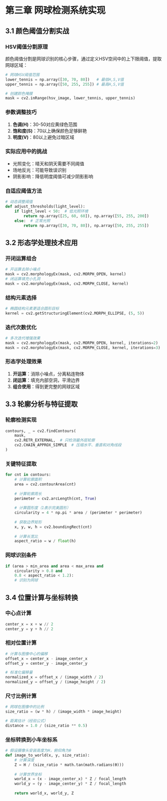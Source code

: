 # 第三章 网球检测系统实现
## 3.1 颜色阈值分割实战

### HSV阈值分割原理

颜色阈值分割是网球识别的核心步骤，通过定义HSV空间中的上下限阈值，提取网球区域：

```python
# 网球HSV阈值范围
lower_tennis = np.array([30, 70, 80])   # 最低H,S,V值
upper_tennis = np.array([50, 255, 255]) # 最高H,S,V值

# 创建颜色掩膜
mask = cv2.inRange(hsv_image, lower_tennis, upper_tennis)
```

### 参数调整技巧

1. **色调(H)**：30-50对应黄绿色范围
2. **饱和度(S)**：70以上确保颜色足够鲜艳
3. **明度(V)**：80以上避免过暗区域

### 实际应用中的挑战

- 光照变化：晴天和阴天需要不同阈值
- 场地反光：可能导致误识别
- 阴影影响：降低明度阈值可减少阴影影响

### 自适应阈值方法

```python
# 动态调整阈值
def adjust_thresholds(light_level):
    if light_level < 50:  # 低光照环境
        return np.array([25, 60, 60]), np.array([55, 255, 200])
    else:  # 正常光照
        return np.array([30, 70, 80]), np.array([50, 255, 255])
```

## 3.2 形态学处理技术应用

### 开闭运算组合

```python
# 开运算去除小噪点
mask = cv2.morphologyEx(mask, cv2.MORPH_OPEN, kernel)
# 闭运算填充小孔洞
mask = cv2.morphologyEx(mask, cv2.MORPH_CLOSE, kernel)
```

### 结构元素选择

```python
# 椭圆结构元素更适合圆形目标
kernel = cv2.getStructuringElement(cv2.MORPH_ELLIPSE, (5, 5))
```

### 迭代次数优化

```python
# 多次迭代增强效果
mask = cv2.morphologyEx(mask, cv2.MORPH_OPEN, kernel, iterations=2)
mask = cv2.morphologyEx(mask, cv2.MORPH_CLOSE, kernel, iterations=3)
```

### 形态学处理效果

1. **开运算**：消除小噪点，分离粘连物体
2. **闭运算**：填充内部空洞，平滑边界
3. **组合使用**：得到更完整的网球区域

## 3.3 轮廓分析与特征提取

### 轮廓检测实现

```python
contours, _ = cv2.findContours(
    mask, 
    cv2.RETR_EXTERNAL,  # 只检测最外层轮廓
    cv2.CHAIN_APPROX_SIMPLE  # 压缩水平、垂直和对角线段
)
```

### 关键特征提取

```python
for cnt in contours:
    # 计算轮廓面积
    area = cv2.contourArea(cnt)
    
    # 计算轮廓周长
    perimeter = cv2.arcLength(cnt, True)
    
    # 计算圆形度（1表示完美圆形）
    circularity = 4 * np.pi * area / (perimeter * perimeter)
    
    # 获取边界矩形
    x, y, w, h = cv2.boundingRect(cnt)
    
    # 计算长宽比
    aspect_ratio = w / float(h)
```

### 网球识别条件

```python
if (area > min_area and area < max_area and 
    circularity > 0.8 and 
    0.8 < aspect_ratio < 1.2):
    # 识别为网球
```

## 3.4 位置计算与坐标转换

### 中心点计算

```python
center_x = x + w // 2
center_y = y + h // 2
```

### 相对位置计算

```python
# 计算与图像中心的偏移
offset_x = center_x - image_center_x
offset_y = center_y - image_center_y

# 标准化偏移量
normalized_x = offset_x / (image_width / 2)
normalized_y = offset_y / (image_height / 2)
```

### 尺寸比例计算

```python
# 网球在图像中的比例
size_ratio = (w * h) / (image_width * image_height)

# 距离估计（经验公式）
distance = 1.0 / (size_ratio ** 0.5)
```

### 坐标转换到小车坐标系

```python
# 假设摄像头安装高度为H，俯仰角为θ
def image_to_world(x, y, size_ratio):
    # 计算深度
    Z = H / (size_ratio * math.tan(math.radians(θ)))
    
    # 计算世界坐标
    world_x = (x - image_center_x) * Z / focal_length
    world_y = (y - image_center_y) * Z / focal_length
    
    return world_x, world_y, Z
```

